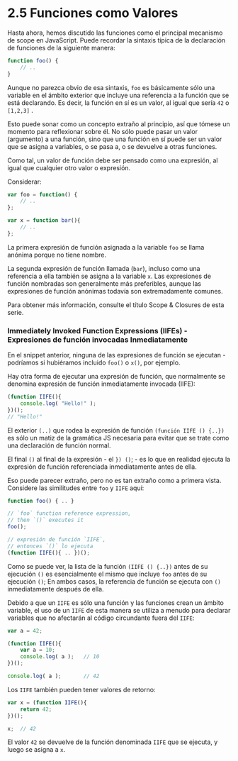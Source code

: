 # 2.5 Funciones como Valores

Hasta ahora, hemos discutido las funciones como el principal mecanismo de scope en JavaScript. Puede recordar la sintaxis típica de la declaración de funciones de la siguiente manera:

```js
function foo() {
    // ..
}
```

Aunque no parezca obvio de esa sintaxis, `foo` es básicamente sólo una variable en el ámbito exterior que incluye una referencia a la función que se está declarando. Es decir, la función en sí es un valor, al igual que sería `42` o `[1,2,3]` .

Esto puede sonar como un concepto extraño al principio, así que tómese un momento para reflexionar sobre él. No sólo puede pasar un valor \(argumento\) a una función, sino que una función en sí puede ser un valor que se asigna a variables, o se pasa a, o se devuelve a otras funciones.

Como tal, un valor de función debe ser pensado como una expresión, al igual que cualquier otro valor o expresión.

Considerar:

```js
var foo = function() {
    // ..
};

var x = function bar(){
    // ..
};
```

La primera expresión de función asignada a la variable `foo` se llama anónima porque no tiene nombre.

La segunda expresión de función llamada \(`bar`\), incluso como una referencia a ella también se asigna a la variable `x`. Las expresiones de función nombradas son generalmente más preferibles, aunque las expresiones de función anónimas todavía son extremadamente comunes.

Para obtener más información, consulte el título Scope & Closures de esta serie.

### Immediately Invoked Function Expressions \(IIFEs\) -  Expresiones de función invocadas Inmediatamente

En el snippet anterior, ninguna de las expresiones de función se ejecutan - podríamos si hubiéramos incluido `foo()` o `x()`, por ejemplo.

Hay otra forma de ejecutar una expresión de función, que normalmente se denomina expresión de función inmediatamente invocada \(IIFE\):

```js
(function IIFE(){
    console.log( "Hello!" );
})();
// "Hello!"
```

El exterior `(..)` que rodea la expresión de función `(función IIFE () {..})` es sólo un matiz de la gramática JS necesaria para evitar que se trate como una declaración de función normal.

El final `()` al final de la expresión - el `}) ()`;  - es lo que en realidad ejecuta la expresión de función referenciada inmediatamente antes de ella.

Eso puede parecer extraño, pero no es tan extraño como a primera vista. Considere las similitudes entre `foo` y `IIFE` aquí:

```js
function foo() { .. }

// `foo` function reference expression,
// then `()` executes it
foo();

// expresión de función `IIFE`,
// entonces `()` lo ejecuta
(function IIFE(){ .. })();
```

Como se puede ver, la lista de la función `(IIFE () {..})` antes de su ejecución `()` es esencialmente el mismo que incluye `foo` antes de su ejecución `()`; En ambos casos, la referencia de función se ejecuta con `()` inmediatamente después de ella.

Debido a que un `IIFE` es sólo una función y las funciones crean un ámbito variable, el uso de un `IIFE` de esta manera se utiliza a menudo para declarar variables que no afectarán al código circundante fuera del `IIFE`:

```js
var a = 42;

(function IIFE(){
	var a = 10;
	console.log( a );	// 10
})();

console.log( a );		// 42
```

Los `IIFE` también pueden tener valores de retorno:

```js
var x = (function IIFE(){
	return 42;
})();

x;	// 42
```

El valor `42` se devuelve de la función denominada `IIFE` que se ejecuta, y luego se asigna a `x`.

